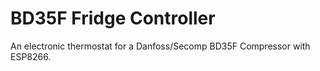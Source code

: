 # BD35F Fridge Controller
An electronic thermostat for a Danfoss/Secomp BD35F Compressor with ESP8266.
